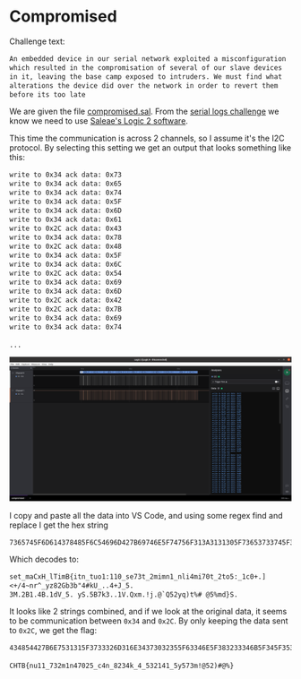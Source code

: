 # Compromised

Challenge text:
```
An embedded device in our serial network exploited a misconfiguration which resulted in the compromisation of several of our slave devices in it, leaving the base camp exposed to intruders. We must find what alterations the device did over the network in order to revert them before its too late
```
We are given the file [compromised.sal](compromised.sal). From the [serial logs challenge](../serial_logs) we know we need to use [Saleae's Logic 2 software](https://support.saleae.com/logic-software/sw-download).

This time the communication is across 2 channels, so I assume it's the I2C protocol. By selecting this setting we get an output that looks something like this:
```
write to 0x34 ack data: 0x73 
write to 0x34 ack data: 0x65 
write to 0x34 ack data: 0x74 
write to 0x34 ack data: 0x5F 
write to 0x34 ack data: 0x6D 
write to 0x34 ack data: 0x61 
write to 0x2C ack data: 0x43 
write to 0x34 ack data: 0x78 
write to 0x2C ack data: 0x48 
write to 0x34 ack data: 0x5F 
write to 0x34 ack data: 0x6C 
write to 0x2C ack data: 0x54 
write to 0x34 ack data: 0x69 
write to 0x34 ack data: 0x6D 
write to 0x2C ack data: 0x42 
write to 0x2C ack data: 0x7B 
write to 0x34 ack data: 0x69 
write to 0x34 ack data: 0x74 

...
```

![Output data](i2c_data.png)

I copy and paste all the data into VS Code, and using some regex find and replace I get the hex string
```
7365745F6D614378485F6C54696D427B69746E5F74756F313A3131305F73653733745F326D696D6E315F6E6C69346D693730745F32746F353A5F3163302B1D5D3C2B2F347E6E725E5F797A3832476233622234236B555F1603342B4A5F35010D334D0E324231003442123164565F3507207953053542376B331D1A31560551786D14216A164060513532797129742523204035256D647D5316
```
Which decodes to:
```
set_maCxH_lTimB{itn_tuo1:110_se73t_2mimn1_nli4mi70t_2to5:_1c0+.]<+/4~nr^_yz82Gb3b"4#kU_..4+J_5.
3M.2B1.4B.1dV_5. yS.5B7k3..1V.Qxm.!j.@`Q52yq)t%# @5%md}S.
```
It looks like 2 strings combined, and if we look at the original data, it seems to be communication between `0x34` and `0x2C`. By only keeping the data sent to `0x2C`, we get the flag:
```
434854427B6E7531315F3733326D316E34373032355F63346E5F383233346B5F345F3533323134315F35793537336D21403532292340257D

CHTB{nu11_732m1n47025_c4n_8234k_4_532141_5y573m!@52)#@%}
```